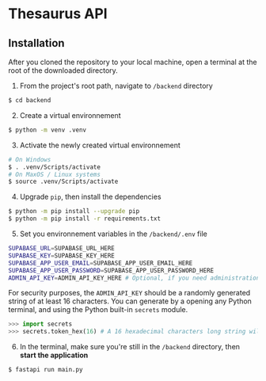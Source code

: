 # Thesaurus API

## Installation

After you cloned the repository to your local machine, open a terminal at the root of the downloaded directory.

1. From the project's root path, navigate to `/backend` directory
```bash
$ cd backend
```
2. Create a virtual environnement
```bash
$ python -m venv .venv
```
3. Activate the newly created virtual environnement
```bash
# On Windows
$ . .venv/Scripts/activate
# On MaxOS / Linux systems
$ source .venv/Scripts/activate
```
4. Upgrade `pip`, then install the dependencies
```bash
$ python -m pip install --upgrade pip
$ python -m pip install -r requirements.txt
```
5. Set you environnement variables in the `/backend/.env` file
```bash
SUPABASE_URL=SUPABASE_URL_HERE
SUPABASE_KEY=SUPABASE_KEY_HERE
SUPABASE_APP_USER_EMAIL=SUPABASE_APP_USER_EMAIL_HERE
SUPABASE_APP_USER_PASSWORD=SUPABASE_APP_USER_PASSWORD_HERE
ADMIN_API_KEY=ADMIN_API_KEY_HERE # Optional, if you need administration functions, such as migrating the json files data to the Supabase PostgreSQL database
```
For security purposes, the `ADMIN_API_KEY` should be a randomly generated string of at least 16 characters. You can generate by a opening any Python terminal, and using the Python built-in `secrets` module.
```python
>>> import secrets
>>> secrets.token_hex(16) # A 16 hexadecimal characters long string will be printed in your terminal
```
6. In the terminal, make sure you're still in the `/backend` directory, then **start the application**
```bash
$ fastapi run main.py
```

